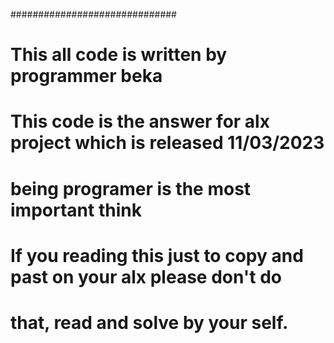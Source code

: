 ##############################
# This all code is written by programmer beka 
# This code is the answer for alx project which is released 11/03/2023
# being programer is the most important think 
# If you reading this just to copy and past on your alx please don't do
# that, read and solve by your self.
